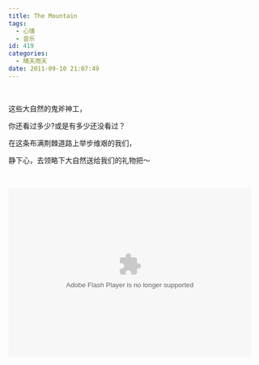```yaml
---
title: The Mountain
tags:
  - 心情
  - 音乐
id: 419
categories:
  - 晴天雨天
date: 2011-09-10 21:07:49
---
```


&nbsp;

这些大自然的鬼斧神工，

你还看过多少?或是有多少还没看过？

在这条布满荆棘道路上举步维艰的我们，

静下心，去领略下大自然送给我们的礼物把～

&nbsp;

<embed src="http://www.yinyuetai.com/video/player/161683/v_0.swf" quality="high" width="480" height="334" align="middle" allowScriptAccess="sameDomain" type="application/x-shockwave-flash"></embed>
